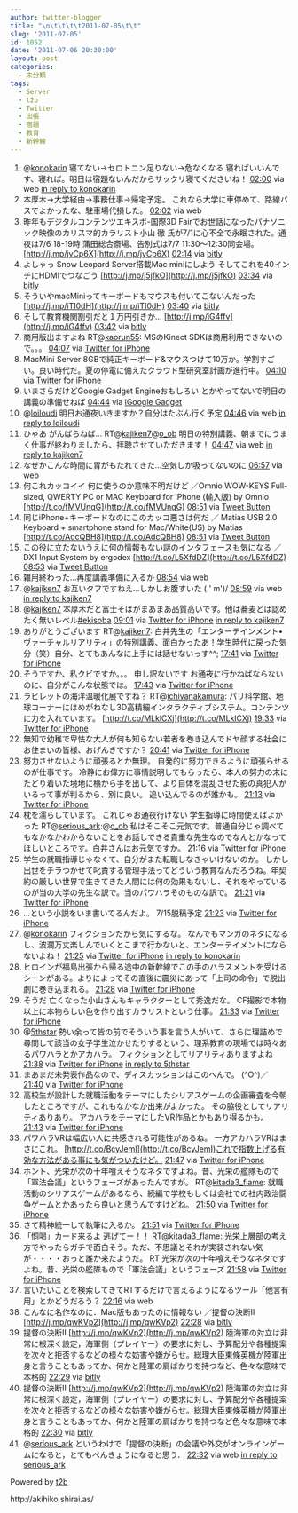 ```yaml
---
author: twitter-blogger
title: "\n\t\t\t\t2011-07-05\t\t"
slug: '2011-07-05'
id: 1052
date: '2011-07-06 20:30:00'
layout: post
categories:
  - 未分類
tags:
  - Server
  - t2b
  - Twitter
  - 出張
  - 宿題
  - 教育
  - 新幹線
---
```


<div xmlns:georss="http://www.georss.org/georss">

1.  <span><span>@[konokarin](http://twitter.com/konokarin "konokarin") 寝てない→セロトニン足りない→危なくなる 寝ればいいんです、寝れば。明日は宿題ないんだからサックリ寝てくださいね！</span> <span>[<span>02:00</span>](http://twitter.com/o_ob/status/88230864625999872) <span>via web</span> [in reply to konokarin](http://twitter.com/konokarin/status/88192516570095616)</span></span>
2.  <span><span>本厚木→大学経由→事務仕事→帰宅予定。 これなら大学に車停めて、路線バスでよかったな、駐車場代損した。</span> <span>[<span>02:02</span>](http://twitter.com/o_ob/status/88231189202223105) <span>via web</span></span></span>
3.  <span><span>昨年もデジタルコンテンツエキスポ-国際3D Fairでお世話になったパナソニック映像のカリスマ的カラリスト小山 徹 氏が7/1に心不全で永眠された。通夜は7/6 18-19時 蒲田総合斎場、告別式は7/7 11:30～12:30同会場。 [http://j.mp/jvCp6X](http://j.mp/jvCp6X)</span> <span>[<span>02:14</span>](http://twitter.com/o_ob/status/88234373010305024) <span>via [bitly](http://bit.ly)</span></span></span>
4.  <span><span>よしゃっ Snow Leopard Server搭載Mac miniにしよう そしてこれを40インチにHDMIでつなごう [http://j.mp/j5jfkO](http://j.mp/j5jfkO)</span> <span>[<span>03:34</span>](http://twitter.com/o_ob/status/88254351864365056) <span>via [bitly](http://bit.ly)</span></span></span>
5.  <span><span>そういやmacMiniってキーボードもマウスも付いてこないんだった [http://j.mp/iTI0dH](http://j.mp/iTI0dH)</span> <span>[<span>03:40</span>](http://twitter.com/o_ob/status/88256021570658305) <span>via [bitly](http://bit.ly)</span></span></span>
6.  <span><span>そして教育機関割引だと１万円引きか… [http://j.mp/iG4ffv](http://j.mp/iG4ffv)</span> <span>[<span>03:42</span>](http://twitter.com/o_ob/status/88256548299747328) <span>via [bitly](http://bit.ly)</span></span></span>
7.  <span><span>商用版出ますよね RT@[kaorun55](http://twitter.com/kaorun55 "kaorun55"): MSのKinect SDKは商用利用できないので。。。</span> <span>[<span>04:07</span>](http://twitter.com/o_ob/status/88262671052439553) <span>via [Twitter for iPhone](http://twitter.com/#!/download/iphone)</span></span></span>
8.  <span><span>MacMini Server 8GBで純正キーボード&マウスつけて10万か。学割すごい。良い時代だ。夏の停電に備えたクラウド型研究室計画が進行中。</span> <span>[<span>04:10</span>](http://twitter.com/o_ob/status/88263596433358848) <span>via [Twitter for iPhone](http://twitter.com/#!/download/iphone)</span></span></span>
9.  <span><span>いまさらだけどGoogle Gadget Engineおもしろい とかやってないで明日の講義の準備せねば</span> <span>[<span>04:44</span>](http://twitter.com/o_ob/status/88271966087290882) <span>via [iGoogle Gadget](http://www.google.com/ig/directory?url=gadgets.bashennekam.nl%2Ftwitter%2Fgadget.xml)</span></span></span>
10.  <span><span>@[loiloudi](http://twitter.com/loiloudi "loiloudi") 明日お通夜いきますか？自分はたぶん行く予定</span> <span>[<span>04:46</span>](http://twitter.com/o_ob/status/88272596457627648) <span>via web</span> [in reply to loiloudi](http://twitter.com/loiloudi/status/88245237255905280)</span></span>
11.  <span><span>ひゃあ がんばらねば... RT@[kajiken7](http://twitter.com/kajiken7 "kajiken7")@[o_ob](http://twitter.com/o_ob "o_ob") 明日の特別講義、朝までにうまく仕事が終わりましたら、拝聴させていただきます！</span> <span>[<span>04:47</span>](http://twitter.com/o_ob/status/88272746710179840) <span>via web</span> [in reply to kajiken7](http://twitter.com/kajiken7/status/88230069092360192)</span></span>
12.  <span><span>なぜかこんな時間に胃がもたれてきた…空気しか吸ってないのに</span> <span>[<span>06:57</span>](http://twitter.com/o_ob/status/88305436511576064) <span>via web</span></span></span>
13.  <span><span>何これカッコイイ 何に使うのか意味不明だけど ／Omnio WOW-KEYS Full-sized, QWERTY PC or MAC Keyboard for iPhone (輸入版) by Omnio [http://t.co/fMVUnqG](http://t.co/fMVUnqG)</span> <span>[<span>08:51</span>](http://twitter.com/o_ob/status/88334175609950208) <span>via [Tweet Button](http://twitter.com/tweetbutton)</span></span></span>
14.  <span><span>同じiPhone+キーボードなのにこのカッコ悪さは何だ ／ Matias USB 2.0 Keyboard + smartphone stand for Mac/White(US) by Matias [http://t.co/AdcQBH8](http://t.co/AdcQBH8)</span> <span>[<span>08:51</span>](http://twitter.com/o_ob/status/88334312172290048) <span>via [Tweet Button](http://twitter.com/tweetbutton)</span></span></span>
15.  <span><span>この役に立たないうえに何の情報もない謎のインタフェースも気になる ／DX1 Input System by ergodex [http://t.co/L5XfdDZ](http://t.co/L5XfdDZ)</span> <span>[<span>08:53</span>](http://twitter.com/o_ob/status/88334799164547073) <span>via [Tweet Button](http://twitter.com/tweetbutton)</span></span></span>
16.  <span><span>雑用終わった…再度講義準備に入るか</span> <span>[<span>08:54</span>](http://twitter.com/o_ob/status/88335072108883968) <span>via web</span></span></span>
17.  <span><span>@[kajiken7](http://twitter.com/kajiken7 "kajiken7") お互いタフですねえ…しかしお腹すいた \( ' m')/</span> <span>[<span>08:59</span>](http://twitter.com/o_ob/status/88336163919769600) <span>via web</span> [in reply to kajiken7](http://twitter.com/kajiken7/status/88335463227723776)</span></span>
18.  <span><span>@[kajiken7](http://twitter.com/kajiken7 "kajiken7") 本厚木だと富士そばがまあまあ品質高いです。他は蕎麦とは認めたく無いレベル[#ekisoba](http://twitter.com/search?q=%23ekisoba "#ekisoba")</span> <span>[<span>09:01</span>](http://twitter.com/o_ob/status/88336822425501696) <span>via [Twitter for iPhone](http://twitter.com/#!/download/iphone)</span> [in reply to kajiken7](http://twitter.com/kajiken7/status/88336457495871488)</span></span>
19.  <span><span>ありがとうございます RT@[kajiken7](http://twitter.com/kajiken7 "kajiken7"): 白井先生の「エンターテインメント•ヴァーチャルリアリティ」の特別講義、面白かったあ！学生時代に戻った気分（笑）自分、とてもあんなに上手には話せないっす^^;</span> <span>[<span>17:41</span>](http://twitter.com/o_ob/status/88467622395510788) <span>via [Twitter for iPhone](http://twitter.com/#!/download/iphone)</span></span></span>
20.  <span><span>そうですか、私クビですか。。。 申し訳ないです お通夜に行かねばならないのに、自分がこんな状態では。</span> <span>[<span>17:43</span>](http://twitter.com/o_ob/status/88468135858028544) <span>via [Twitter for iPhone](http://twitter.com/#!/download/iphone)</span></span></span>
21.  <span><span>ラビレットの海洋温暖化展ですね？ RT@[ichiyanakamura](http://twitter.com/ichiyanakamura "ichiyanakamura"): パリ科学館、地球コーナーにはめがねなし3D高精細インタラクティブシステム。コンテンツに力を入れています。 [http://t.co/MLklCXj](http://t.co/MLklCXj)</span> <span>[<span>19:33</span>](http://twitter.com/o_ob/status/88495810261680129) <span>via [Twitter for iPhone](http://twitter.com/#!/download/iphone)</span></span></span>
22.  <span><span>無知で幼稚で卑怯な大人が何も知らない若者を巻き込んでドヤ顔する社会にお住まいの皆様、おげんきですか？</span> <span>[<span>20:41</span>](http://twitter.com/o_ob/status/88512825886113792) <span>via [Twitter for iPhone](http://twitter.com/#!/download/iphone)</span></span></span>
23.  <span><span>努力させないように頑張るとか無理。 自発的に努力できるように頑張らせるのが仕事です。 冷静にお偉方に事情説明してもらったら、本人の努力の末にたどり着いた境地に横から手を出して、より自体を混乱させた影の真犯人がいるって事が判るから、別に良い。 追い込んでるのが誰かも。</span> <span>[<span>21:13</span>](http://twitter.com/o_ob/status/88520906946789376) <span>via [Twitter for iPhone](http://twitter.com/#!/download/iphone)</span></span></span>
24.  <span><span>枕を濡らしています。 これじゃお通夜行けない 学生指導に時間使えばよかった RT@[serious_ark](http://twitter.com/serious_ark "serious_ark"):@[o_ob](http://twitter.com/o_ob "o_ob") 私はそこそこ元気です。普通自分じゃ調べてもなかなかわからないことをお話しできる貴重な先生なのでなんとかなってほしいところです。白井さんはお元気ですか。</span> <span>[<span>21:16</span>](http://twitter.com/o_ob/status/88521685287976960) <span>via [Twitter for iPhone](http://twitter.com/#!/download/iphone)</span></span></span>
25.  <span><span>学生の就職指導じゃなくて、自分がまた転職しなきゃいけないのか。 しかし出世をチラつかせて叱責する管理手法ってどういう教育なんだろうね。年契約の厳しい世界で生きてきた人間には何の効果もないし、それをやっているのが当の大学の先生な訳で。当のパワハラそのものな訳で。</span> <span>[<span>21:21</span>](http://twitter.com/o_ob/status/88522965049815040) <span>via [Twitter for iPhone](http://twitter.com/#!/download/iphone)</span></span></span>
26.  <span><span>...という小説をいま書いてるんだよ。 7/15脱稿予定</span> <span>[<span>21:23</span>](http://twitter.com/o_ob/status/88523541825327104) <span>via [Twitter for iPhone](http://twitter.com/#!/download/iphone)</span></span></span>
27.  <span><span>@[konokarin](http://twitter.com/konokarin "konokarin") フィクションだから気にするな。 なんでもマンガのネタになるし、波瀾万丈楽しんでいくとこまで行かないと、エンターテイメントにならないよね！</span> <span>[<span>21:25</span>](http://twitter.com/o_ob/status/88523927512547329) <span>via [Twitter for iPhone](http://twitter.com/#!/download/iphone)</span> [in reply to konokarin](http://twitter.com/konokarin/status/88521883695333376)</span></span>
28.  <span><span>ヒロインが福島出張から帰る途中の新幹線でこの手のハラスメントを受けるシーンがある。よりによってその直後に震災にあって「上司の命令」で脱出劇に巻き込まれる。</span> <span>[<span>21:28</span>](http://twitter.com/o_ob/status/88524764511080448) <span>via [Twitter for iPhone](http://twitter.com/#!/download/iphone)</span></span></span>
29.  <span><span>そうだ 亡くなった小山さんもキャラクターとして秀逸だな。 CF撮影で本物以上に本物らしい色を作り出すカラリストという仕事。</span> <span>[<span>21:33</span>](http://twitter.com/o_ob/status/88525864597340160) <span>via [Twitter for iPhone](http://twitter.com/#!/download/iphone)</span></span></span>
30.  <span><span>@[5thstar](http://twitter.com/5thstar "5thstar") 勢い余って皆の前でそういう事を言う人がいて、さらに理詰めで尋問して該当の女子学生泣かせたりするという、理系教育の現場では時々あるパワハラとかアカハラ。 フィクションとしてリアリティありますよね</span> <span>[<span>21:38</span>](http://twitter.com/o_ob/status/88527344020623360) <span>via [Twitter for iPhone](http://twitter.com/#!/download/iphone)</span> [in reply to 5thstar](http://twitter.com/5thstar/status/88525896994144256)</span></span>
31.  <span><span>まあまだ未発表作品なので、ディスカッションはこのへんで。 (^O^)／</span> <span>[<span>21:40</span>](http://twitter.com/o_ob/status/88527731117137920) <span>via [Twitter for iPhone](http://twitter.com/#!/download/iphone)</span></span></span>
32.  <span><span>高校生が設計した就職活動をテーマにしたシリアスゲームの企画審査を今朝したところですが、これもなかなか出来がよかった。 その脇役としてリアリティありあり。 アカハラをテーマにしたVR作品とかもあり得るかも。</span> <span>[<span>21:43</span>](http://twitter.com/o_ob/status/88528467653697536) <span>via [Twitter for iPhone](http://twitter.com/#!/download/iphone)</span></span></span>
33.  <span><span>パワハラVRは幅広い人に共感される可能性があるね。 一方アカハラVRはまさにこれ。 [http://t.co/BcyJemI](http://t.co/BcyJemI)これで指数上げる有効な方法がある事にも気がついたけど。</span> <span>[<span>21:47</span>](http://twitter.com/o_ob/status/88529584185815040) <span>via [Twitter for iPhone](http://twitter.com/#!/download/iphone)</span></span></span>
34.  <span><span>ホント、光栄が次の十年喰えそうなネタですよね。昔、光栄の艦隊もので「軍法会議」というフェーズがあったんですが。 RT@[kitada3_flame](http://twitter.com/kitada3_flame "kitada3_flame"): 就職活動のシリアスゲームがあるなら、続編で学校もしくは会社での社内政治闘争ゲームとかあったら良いと思うんですけどね。</span> <span>[<span>21:50</span>](http://twitter.com/o_ob/status/88530180829757440) <span>via [Twitter for iPhone](http://twitter.com/#!/download/iphone)</span></span></span>
35.  <span><span>さて精神統一して執筆に入るか。</span> <span>[<span>21:51</span>](http://twitter.com/o_ob/status/88530427479986176) <span>via [Twitter for iPhone](http://twitter.com/#!/download/iphone)</span></span></span>
36.  <span><span>「恫喝」カード来るよ 逃げてー！！ RT@kitada3_flame: 光栄上層部の考え方でやったらガチで面白そう。ただ、不思議とそれが実装されない気が・・・・おっと誰か来たようだ。 RT 光栄が次の十年喰えそうなネタですよね。昔、光栄の艦隊もので「軍法会議」というフェーズ</span> <span>[<span>21:58</span>](http://twitter.com/o_ob/status/88532148616835072) <span>via [Twitter for iPhone](http://twitter.com/#!/download/iphone)</span></span></span>
37.  <span><span>言いたいことを検索してきてRTするだけで言えるようになるツール「他言有用」とかどうだろう？</span> <span>[<span>22:16</span>](http://twitter.com/o_ob/status/88536781678587904) <span>via web</span></span></span>
38.  <span><span>こんなに名作なのに．Mac版もあったのに情報ない ／提督の決断II [http://j.mp/qwKVp2](http://j.mp/qwKVp2)</span> <span>[<span>22:28</span>](http://twitter.com/o_ob/status/88539847958085632) <span>via [bitly](http://bit.ly)</span></span></span>
39.  <span><span>提督の決断II [http://j.mp/qwKVp2](http://j.mp/qwKVp2) 陸海軍の対立は非常に根深く設定，海軍側（プレイヤー）の要求に対し、予算配分や各種提案を次々と拒否するなどの様々な妨害や嫌がらせ。総理大臣東條英機が陸軍出身と言うこともあってか、何かと陸軍の肩ばかりを持つなど、色々な意味で本格的</span> <span>[<span>22:29</span>](http://twitter.com/o_ob/status/88540182906802176) <span>via [bitly](http://bit.ly)</span></span></span>
40.  <span><span>提督の決断II [http://j.mp/qwKVp2](http://j.mp/qwKVp2) 陸海軍の対立は非常に根深く設定，海軍側（プレイヤー）の要求に対し、予算配分や各種提案を次々と拒否するなどの様々な妨害や嫌がらせ。総理大臣東條英機が陸軍出身と言うこともあってか、何かと陸軍の肩ばかりを持つなど色々な意味で本格的</span> <span>[<span>22:30</span>](http://twitter.com/o_ob/status/88540256814628864) <span>via [bitly](http://bit.ly)</span></span></span>
41.  <span><span>@[serious_ark](http://twitter.com/serious_ark "serious_ark") というわけで「提督の決断」の会議や外交がオンラインゲームになると，とてもべんきょうになると思う．</span> <span>[<span>22:32</span>](http://twitter.com/o_ob/status/88540708415344640) <span>via web</span> [in reply to serious_ark](http://twitter.com/serious_ark/status/88516446744887296)</span></span>

</div>

Powered by [t2b](http://t2b.utilz.jp/)

<div>http://akihiko.shirai.as/</div>
